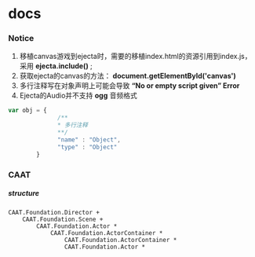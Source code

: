 docs
====

### Notice

1. 移植canvas游戏到ejecta时，需要的移植index.html的资源引用到index.js，采用 __ejecta.include()__ ;
2. 获取ejecta的canvas的方法： __document.getElementById('canvas')__ 
3. 多行注释写在对象声明上可能会导致 __“No or empty script given” Error__ 
4. Ejecta的Audio并不支持 __ogg__ 音频格式

```javascript
var obj = {
              /**
              * 多行注释
              **/
              "name" : "Object",
              "type" : "Object"
        }
```

### CAAT

##### structure

```
CAAT.Foundation.Director + 
	CAAT.Foundation.Scene + 
		CAAT.Foundation.Actor *
    		CAAT.Foundation.ActorContainer *
	    		CAAT.Foundation.ActorContainer *
				CAAT.Foundation.Actor *
```
